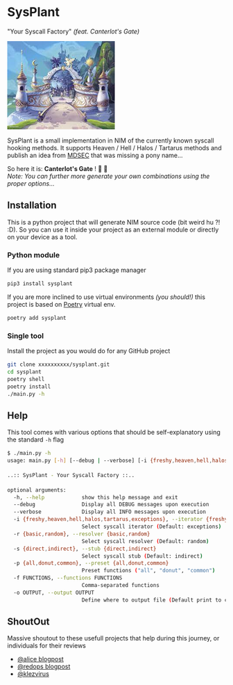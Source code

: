 # SysPlant
"Your Syscall Factory" *(feat. Canterlot's Gate)*

![Canterlot's Gate](pictures/canterlot.jpeg)

SysPlant is a small implementation in NIM of the currently known syscall hooking methods. It supports Heaven / Hell / Halos / Tartarus methods and publish an idea from [MDSEC](https://www.mdsec.co.uk/2022/04/resolving-system-service-numbers-using-the-exception-directory/) that was missing a pony name...  

So here it is: **Canterlot's Gate** ! :unicorn: :rainbow:  
*Note: You can further more generate your own combinations using the proper options...*

## Installation
This is a python project that will generate NIM source code (bit weird hu ?! :D). So you can use it inside your project as an external module or directly on your device as a tool.

### Python module
If you are using standard pip3 package manager
```sh
pip3 install sysplant
```

If you are more inclined to use virtual environments *(you should!)* this project is based on [Poetry](https://python-poetry.org/) virtual env.
```sh
poetry add sysplant
```

### Single tool
Install the project as you would do for any GitHub project
```sh
git clone xxxxxxxxxx/sysplant.git
cd sysplant
poetry shell
poetry install
./main.py -h
```

## Help
This tool comes with various options that should be self-explanatory using the standard `-h` flag
```sh
$ ./main.py -h
usage: main.py [-h] [--debug | --verbose] [-i {freshy,heaven,hell,halos,tartarus,exceptions}] [-r {basic,random}] [-s {direct,indirect}] [-p {all,donut,common} | -f FUNCTIONS] [-o OUTPUT]

..:: SysPlant - Your Syscall Factory ::..

optional arguments:
  -h, --help            show this help message and exit
  --debug               Display all DEBUG messages upon execution
  --verbose             Display all INFO messages upon execution
  -i {freshy,heaven,hell,halos,tartarus,exceptions}, --iterator {freshy,heaven,hell,halos,tartarus,exceptions}
                        Select syscall iterator (Default: exceptions)
  -r {basic,random}, --resolver {basic,random}
                        Select syscall resolver (Default: random)
  -s {direct,indirect}, --stub {direct,indirect}
                        Select syscall stub (Default: indirect)
  -p {all,donut,common}, --preset {all,donut,common}
                        Preset functions ("all", "donut", "common")
  -f FUNCTIONS, --functions FUNCTIONS
                        Comma-separated functions
  -o OUTPUT, --output OUTPUT
                        Define where to output file (Default print to cli)
```

## ShoutOut
Massive shoutout to these usefull projects that help during this journey, or individuals for their reviews
- [@alice blogpost](https://alice.climent-pommeret.red/posts/direct-syscalls-hells-halos-syswhispers2/)
- [@redops blogpost](https://redops.at/en/blog/direct-syscalls-a-journey-from-high-to-low)
- [@klezvirus](https://github.com/klezVirus/)
